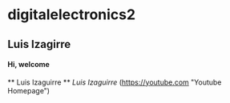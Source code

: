 # digitalelectronics2
##  Luis Izagirre
#### Hi, welcome
** Luis Izaguirre **
*Luis Izaguirre*
(https://youtube.com "Youtube Homepage")

